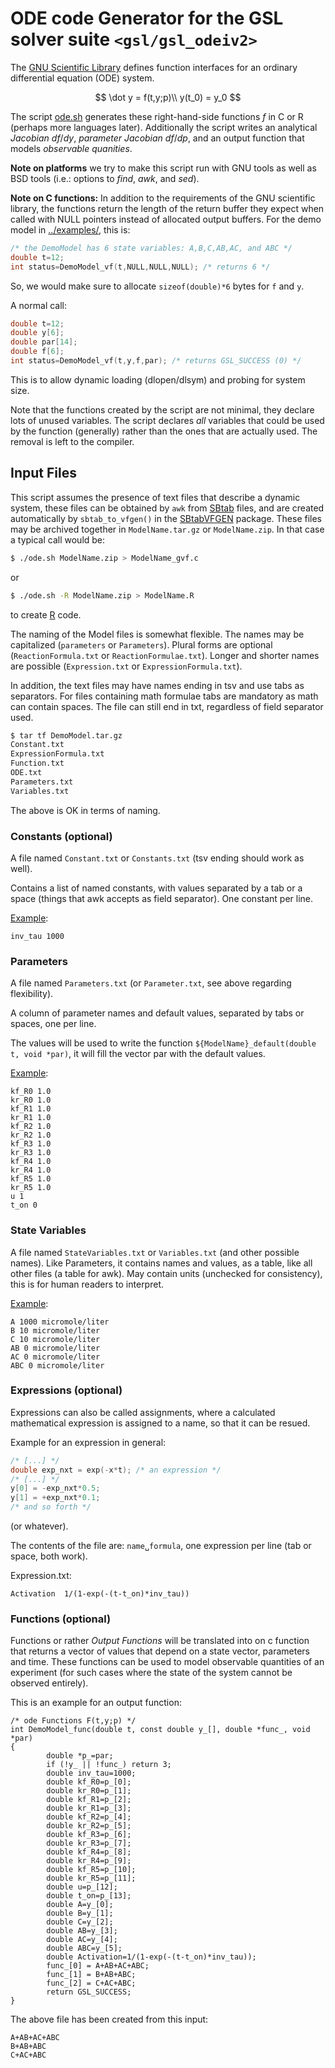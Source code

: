 # ODE code Generator for the GSL solver suite `<gsl/gsl_odeiv2>`

The [GNU Scientific
Library](https://www.gnu.org/software/gsl/doc/html/ode-initval.html)
defines function interfaces for an ordinary differential equation (ODE) system.

$$
\dot y = f(t,y;p)\\
y(t_0) = y_0
$$

The script [ode.sh](./ode.sh) generates these right-hand-side functions $f$ in C or R (perhaps more languages later). Additionally the script writes an analytical *Jacobian* $df/dy$, *parameter Jacobian* $df/dp$, and an output function that models *observable quanities*.

**Note on platforms** we try to make this script run with GNU tools as well as BSD tools (i.e.: options to *find*, *awk*, and *sed*).

**Note on C functions:** In addition to the requirements of the 
GNU scientific library, the functions return the length of the return buffer they
expect when called with NULL pointers instead of allocated output
buffers. For the demo model in [../examples/](../examples), this is:

```c
/* the DemoModel has 6 state variables: A,B,C,AB,AC, and ABC */
double t=12;
int status=DemoModel_vf(t,NULL,NULL,NULL); /* returns 6 */
```
So, we would make sure to allocate `sizeof(double)*6` bytes for `f` and `y`.

A normal call:

```c
double t=12;
double y[6];
double par[14];
double f[6];
int status=DemoModel_vf(t,y,f,par); /* returns GSL_SUCCESS (0) */
```

This is to allow dynamic loading (dlopen/dlsym) and probing for system size.

Note that the functions created by the script are not minimal, they
declare lots of unused variables. The script declares _all_ variables
that could be used by the function (generally) rather than the ones 
that are actually used.  The removal is left to the compiler.

## Input Files

This script assumes the presence of text files that describe a dynamic
system, these files can be obtained by `awk` from [SBtab](sbtab.net)
files, and are created automatically by `sbtab_to_vfgen()` in the
[SBtabVFGEN](a-kramer/SBtabVFGEN) package. These files may be archived 
together in `ModelName.tar.gz` or `ModelName.zip`. In that case a typical call would be:

```sh
$ ./ode.sh ModelName.zip > ModelName_gvf.c
```
or
```sh
$ ./ode.sh -R ModelName.zip > ModelName.R
```
to create [R](https://www.r-project.org) code.

The naming of the Model files is somewhat flexible. The names may be
capitalized (`parameters` or `Parameters`). Plural forms are optional
(`ReactionFormula.txt` or `ReactionFormulae.txt`). Longer and shorter
names are possible (`Expression.txt` or `ExpressionFormula.txt`).

In addition, the text files may have names ending in tsv and use tabs
as separators. For files containing math formulae tabs are mandatory 
as math can contain spaces. The file can still end in txt, regardless 
of field separator used. 

```sh
$ tar tf DemoModel.tar.gz
Constant.txt
ExpressionFormula.txt
Function.txt
ODE.txt
Parameters.txt
Variables.txt
```
The above is OK in terms of naming.

### Constants (optional)

A file named `Constant.txt` or `Constants.txt` (tsv ending should work as well).

Contains a list of named constants, with values separated by a tab or
a space (things that awk accepts as field separator). One constant per
line.

[Example](../examples):

```
inv_tau 1000
```

### Parameters

A file named `Parameters.txt` (or `Parameter.txt`, see above regarding flexibility).

A column of parameter names and default values, separated by tabs or spaces, one per line.

The values will be used to write the function
`${ModelName}_default(double t, void *par)`, it will fill the vector
par with the default values.

[Example](../examples):

```
kf_R0 1.0
kr_R0 1.0
kf_R1 1.0
kr_R1 1.0
kf_R2 1.0
kr_R2 1.0
kf_R3 1.0
kr_R3 1.0
kf_R4 1.0
kr_R4 1.0
kf_R5 1.0
kr_R5 1.0
u 1
t_on 0
```

### State Variables

A file named `StateVariables.txt` or `Variables.txt` (and other
possible names). Like Parameters, it contains names and values, as a
table, like all other files (a table for awk). May contain units
(unchecked for consistency), this is for human readers to interpret.


[Example](../examples):

```tsv Variables.txt
A 1000 micromole/liter
B 10 micromole/liter
C 10 micromole/liter
AB 0 micromole/liter
AC 0 micromole/liter
ABC 0 micromole/liter
```

### Expressions (optional)

Expressions can also be called assignments, where a calculated
mathematical expression is assigned to a name, so that it can be
resued.

Example for an expression in general:

```c
/* [...] */
double exp_nxt = exp(-x*t); /* an expression */
/* [...] */
y[0] = -exp_nxt*0.5;
y[1] = +exp_nxt*0.1;
/* and so forth */
```

(or whatever).

The contents of the file are: `name␣formula`, one expression per line (tab or space, both work).

Expression.txt:

```tsv Example.txt
Activation	1/(1-exp(-(t-t_on)*inv_tau))
```

### Functions (optional)

Functions or rather *Output Functions* will be translated into on c
function that returns a vector of values that depend on a state
vector, parameters and time. These functions can be used to model
observable quantities of an experiment (for such cases where the state
of the system cannot be observed entirely).

This is an example for an output function:

```
/* ode Functions F(t,y;p) */
int DemoModel_func(double t, const double y_[], double *func_, void *par)
{
        double *p_=par;
        if (!y_ || !func_) return 3;
        double inv_tau=1000;
        double kf_R0=p_[0];
        double kr_R0=p_[1];
        double kf_R1=p_[2];
        double kr_R1=p_[3];
        double kf_R2=p_[4];
        double kr_R2=p_[5];
        double kf_R3=p_[6];
        double kr_R3=p_[7];
        double kf_R4=p_[8];
        double kr_R4=p_[9];
        double kf_R5=p_[10];
        double kr_R5=p_[11];
        double u=p_[12];
        double t_on=p_[13];
        double A=y_[0];
        double B=y_[1];
        double C=y_[2];
        double AB=y_[3];
        double AC=y_[4];
        double ABC=y_[5];
        double Activation=1/(1-exp(-(t-t_on)*inv_tau));
        func_[0] = A+AB+AC+ABC;
        func_[1] = B+AB+ABC;
        func_[2] = C+AC+ABC;
        return GSL_SUCCESS;
}

```

The above file has been created from this input:

```tsv Functions.txt
A+AB+AC+ABC
B+AB+ABC
C+AC+ABC
```

